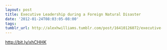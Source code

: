 ```yaml
---
layout: post
title: Executive Leadership during a Foreign Natural Disaster
date: '2012-01-24T08:03:05-08:00'
tags: 
tumblr_url: http://alexhwilliams.tumblr.com/post/16410126072/executive-leadership-during-a-foreign-natural-disaster
---
```

<p><a href="http://bit.ly/xhCHHK">http://bit.ly/xhCHHK</a></p>
